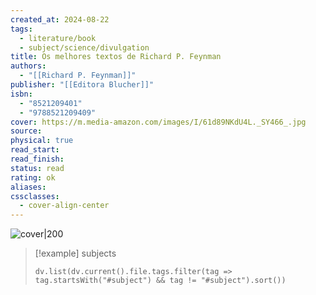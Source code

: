 ```yaml
---
created_at: 2024-08-22
tags:
  - literature/book
  - subject/science/divulgation
title: Os melhores textos de Richard P. Feynman
authors:
  - "[[Richard P. Feynman]]"
publisher: "[[Editora Blucher]]"
isbn:
  - "8521209401"
  - "9788521209409"
cover: https://m.media-amazon.com/images/I/61d89NKdU4L._SY466_.jpg
source: 
physical: true
read_start: 
read_finish: 
status: read
rating: ok
aliases: 
cssclasses:
  - cover-align-center
---
```


![cover|200](https://m.media-amazon.com/images/I/61d89NKdU4L._SY466_.jpg)

> [!example] subjects
> ```dataviewjs
> dv.list(dv.current().file.tags.filter(tag => tag.startsWith("#subject") && tag != "#subject").sort())
> ```
 